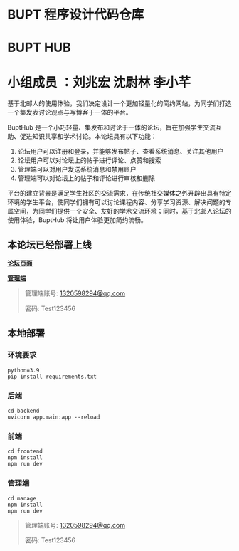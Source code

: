 # BUPT 程序设计代码仓库

# BUPT HUB

# 小组成员 ：刘兆宏 沈尉林 李小芊

基于北邮人的使用体验，我们决定设计一个更加轻量化的简约网站，为同学们打造一个集发表讨论观点与写博客于一体的平台。

BuptHub 是一个小巧轻量、集发布和讨论于一体的论坛，旨在加强学生交流互助、促进知识共享和学术讨论。本论坛具有以下功能：

1. 论坛用户可以注册和登录，并能够发布帖子、查看系统消息、关注其他用户
2. 论坛用户可以对论坛上的帖子进行评论、点赞和搜索
3. 管理端可以对用户发送系统消息和禁用账户
4. 管理端可以对论坛上的帖子和评论进行审核和删除

平台的建立背景是满足学生社区的交流需求，在传统社交媒体之外开辟出具有特定环境的学生平台，使同学们拥有可以讨论课程内容、分享学习资源、解决问题的专属空间，为同学们提供一个安全、友好的学术交流环境；同时，基于北邮人论坛的使用体验，BuptHub 将让用户体验更加简约流畅。

## 本论坛已经部署上线

**[论坛页面](http://182.92.3.13:9999/)**

**[管理端](http://182.92.3.13:9999/manage/)**

> 管理端账号: 1320598294@qq.com
>
> 密码: Test123456

## 本地部署

### 环境要求

    python=3.9
    pip install requirements.txt

### 后端

    cd backend
    uvicorn app.main:app --reload

### 前端

    cd frontend
    npm install
    npm run dev

### 管理端

    cd manage
    npm install
    npm run dev

> 管理端账号: 1320598294@qq.com
>
> 密码: Test123456
